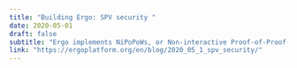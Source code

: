 ```yaml
---
title: "Building Ergo: SPV security "
date: 2020-05-01
draft: false
subtitle: "Ergo implements NiPoPoWs, or Non-interactive Proof-of-Proof-of-Work. This technology can be explored in full on this dedicated website: https://nipopows.com/"
link: "https://ergoplatform.org/en/blog/2020_05_1_spv_security/"
---
```

